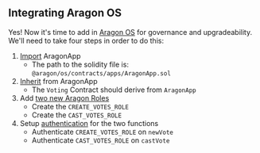 ## Integrating Aragon OS

Yes! Now it's time to add in [Aragon OS](?tab=details&scroll=Aragon%20OS) for governance and upgradeability. We'll need to take four steps in order to do this:

1. [Import](?tab=details&scroll=Imports) AragonApp 
    * The path to the solidity file is: `@aragon/os/contracts/apps/AragonApp.sol` 
2. [Inherit](?tab=details&scroll=Inheritance) from AragonApp
    * The `Voting` Contract should derive from `AragonApp`
3. Add [two new Aragon Roles](?tab=details&scroll=Roles)
    * Create the `CREATE_VOTES_ROLE`  
    * Create the `CAST_VOTES_ROLE`
4. Setup [authentication](?tab=details&scroll=Auth) for the two functions
    * Authenticate `CREATE_VOTES_ROLE` on `newVote`
    * Authenticate `CAST_VOTES_ROLE` on `castVote`